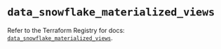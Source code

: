 # `data_snowflake_materialized_views`

Refer to the Terraform Registry for docs: [`data_snowflake_materialized_views`](https://registry.terraform.io/providers/snowflake-labs/snowflake/0.95.0/docs/data-sources/materialized_views).
